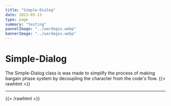 ```yaml
---
title: "Simple-Dialog"
date: 2023-03-13
type: page
summary: "testing"
pannelImage: "../wardogss.webp"
bannerImage: "../wardogss.webp"
---
```


# Simple-Dialog
The Simple-Dialog class is was made to simplify the process of making bargain phase system by decoupling the character from the code's flow.
{{< rawhtml >}}<hr class="dots">{{< /rawhtml >}}
